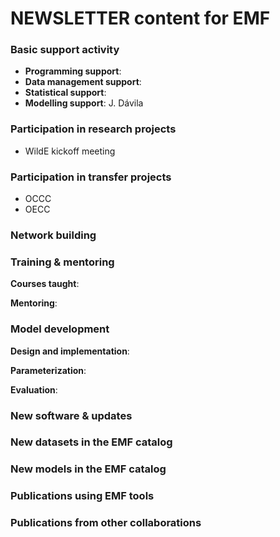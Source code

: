 # NEWSLETTER content for EMF

### Basic support activity

  + **Programming support**:
  + **Data management support**: 
  + **Statistical support**: 
  + **Modelling support**: J. Dávila

### Participation in research projects

  + WildE kickoff meeting

### Participation in transfer projects

  + OCCC
  + OECC

### Network building


### Training & mentoring

**Courses taught**:

**Mentoring**:


### Model development

**Design and implementation**:

**Parameterization**:

**Evaluation**:


### New software & updates

### New datasets in the EMF catalog


### New models in the EMF catalog

### Publications using EMF tools


### Publications from other collaborations

